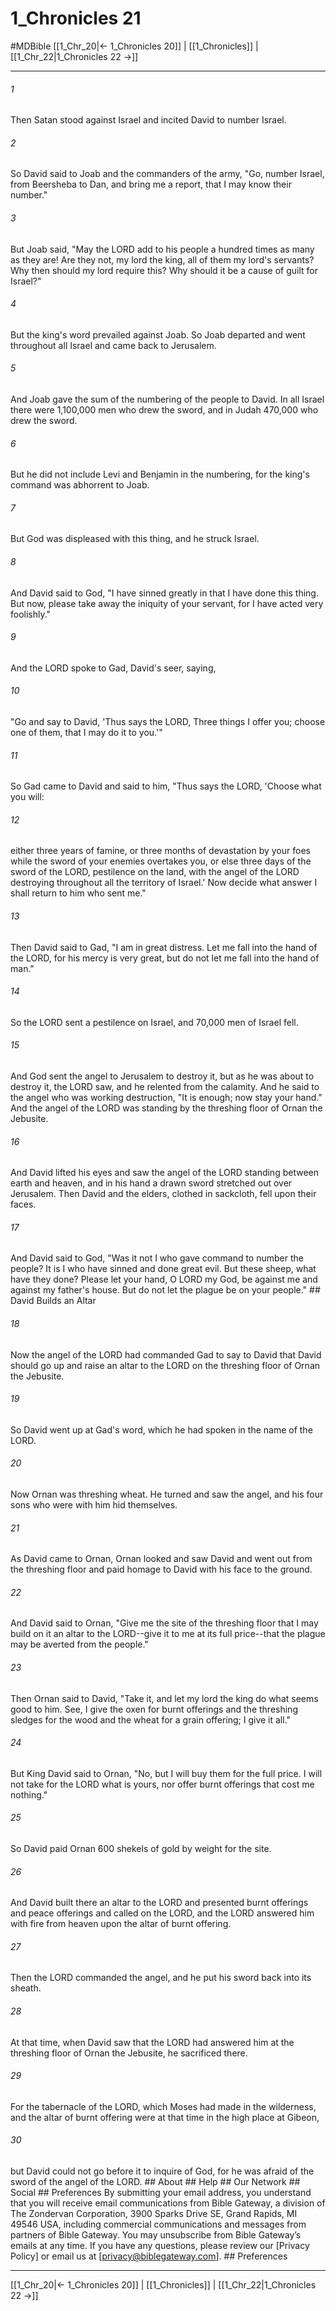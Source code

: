 # 1_Chronicles 21
#MDBible
[[1_Chr_20|← 1_Chronicles 20]] | [[1_Chronicles]] | [[1_Chr_22|1_Chronicles 22 →]]

***






###### 1 


Then Satan stood against Israel and incited David to number Israel. 





###### 2 


So David said to Joab and the commanders of the army, "Go, number Israel, from Beersheba to Dan, and bring me a report, that I may know their number." 





###### 3 


But Joab said, "May the LORD add to his people a hundred times as many as they are! Are they not, my lord the king, all of them my lord's servants? Why then should my lord require this? Why should it be a cause of guilt for Israel?" 





###### 4 


But the king's word prevailed against Joab. So Joab departed and went throughout all Israel and came back to Jerusalem. 





###### 5 


And Joab gave the sum of the numbering of the people to David. In all Israel there were 1,100,000 men who drew the sword, and in Judah 470,000 who drew the sword. 





###### 6 


But he did not include Levi and Benjamin in the numbering, for the king's command was abhorrent to Joab. 





###### 7 


But God was displeased with this thing, and he struck Israel. 





###### 8 


And David said to God, "I have sinned greatly in that I have done this thing. But now, please take away the iniquity of your servant, for I have acted very foolishly." 





###### 9 


And the LORD spoke to Gad, David's seer, saying, 





###### 10 


"Go and say to David, 'Thus says the LORD, Three things I offer you; choose one of them, that I may do it to you.'" 





###### 11 


So Gad came to David and said to him, "Thus says the LORD, 'Choose what you will: 





###### 12 


either three years of famine, or three months of devastation by your foes while the sword of your enemies overtakes you, or else three days of the sword of the LORD, pestilence on the land, with the angel of the LORD destroying throughout all the territory of Israel.' Now decide what answer I shall return to him who sent me." 





###### 13 


Then David said to Gad, "I am in great distress. Let me fall into the hand of the LORD, for his mercy is very great, but do not let me fall into the hand of man." 





###### 14 


So the LORD sent a pestilence on Israel, and 70,000 men of Israel fell. 





###### 15 


And God sent the angel to Jerusalem to destroy it, but as he was about to destroy it, the LORD saw, and he relented from the calamity. And he said to the angel who was working destruction, "It is enough; now stay your hand." And the angel of the LORD was standing by the threshing floor of Ornan the Jebusite. 





###### 16 


And David lifted his eyes and saw the angel of the LORD standing between earth and heaven, and in his hand a drawn sword stretched out over Jerusalem. Then David and the elders, clothed in sackcloth, fell upon their faces. 





###### 17 


And David said to God, "Was it not I who gave command to number the people? It is I who have sinned and done great evil. But these sheep, what have they done? Please let your hand, O LORD my God, be against me and against my father's house. But do not let the plague be on your people." ## David Builds an Altar 





###### 18 


Now the angel of the LORD had commanded Gad to say to David that David should go up and raise an altar to the LORD on the threshing floor of Ornan the Jebusite. 





###### 19 


So David went up at Gad's word, which he had spoken in the name of the LORD. 





###### 20 


Now Ornan was threshing wheat. He turned and saw the angel, and his four sons who were with him hid themselves. 





###### 21 


As David came to Ornan, Ornan looked and saw David and went out from the threshing floor and paid homage to David with his face to the ground. 





###### 22 


And David said to Ornan, "Give me the site of the threshing floor that I may build on it an altar to the LORD--give it to me at its full price--that the plague may be averted from the people." 





###### 23 


Then Ornan said to David, "Take it, and let my lord the king do what seems good to him. See, I give the oxen for burnt offerings and the threshing sledges for the wood and the wheat for a grain offering; I give it all." 





###### 24 


But King David said to Ornan, "No, but I will buy them for the full price. I will not take for the LORD what is yours, nor offer burnt offerings that cost me nothing." 





###### 25 


So David paid Ornan 600 shekels of gold by weight for the site. 





###### 26 


And David built there an altar to the LORD and presented burnt offerings and peace offerings and called on the LORD, and the LORD answered him with fire from heaven upon the altar of burnt offering. 





###### 27 


Then the LORD commanded the angel, and he put his sword back into its sheath. 





###### 28 


At that time, when David saw that the LORD had answered him at the threshing floor of Ornan the Jebusite, he sacrificed there. 





###### 29 


For the tabernacle of the LORD, which Moses had made in the wilderness, and the altar of burnt offering were at that time in the high place at Gibeon, 





###### 30 


but David could not go before it to inquire of God, for he was afraid of the sword of the angel of the LORD. ## About ## Help ## Our Network ## Social ## Preferences By submitting your email address, you understand that you will receive email communications from Bible Gateway, a division of The Zondervan Corporation, 3900 Sparks Drive SE, Grand Rapids, MI 49546 USA, including commercial communications and messages from partners of Bible Gateway. You may unsubscribe from Bible Gateway&rsquo;s emails at any time. If you have any questions, please review our [Privacy Policy] or email us at [privacy@biblegateway.com]. ## Preferences

***

[[1_Chr_20|← 1_Chronicles 20]] | [[1_Chronicles]] | [[1_Chr_22|1_Chronicles 22 →]]
